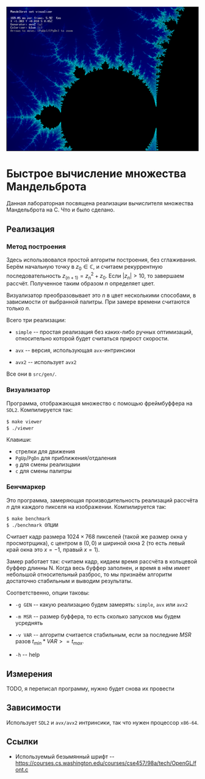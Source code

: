 ![Мандельброт](result.png)

# Быстрое вычисление множества Мандельброта

Данная лабораторная посвящена реализации вычислителя 
множества Мандельброта на C. Что и было сделано.


## Реализация

### Метод построения

Здесь использвовался простой алгоритм построения, без сглаживания.
Берём начальную точку в $`z_0 \in \mathbb{C}`$, и считаем рекуррентную
последовательность $`z_(n+1) = z_n^2 + z_0`$. Если $`|z_n| > 10`$, то 
завершаем рассчёт. Полученное таким образом $`n`$ определяет цвет.

Визуализатор преобразовывает это $`n`$ в цвет несколькими способами,
в зависимости от выбранной палитры. При замере времени считаются только $`n`$.

Всего три реализации:

 - `simple` -- простая реализация без каких-либо ручных оптимизаций,
    относительно которой будет считаться прирост скорости.

 - `avx` -- версия, использующая `avx`-интринсики

 - `avx2` -- использует `avx2`

Все они в `src/gen/`.

### Визуализатор

Программа, отображающая множество с помощью фреймбуффера на `SDL2`.
Компилируется так:

```bash
$ make viewer
$ ./viewer
```

Клавиши:

 - стрелки для движения
 - `PgUp`/`PgDn` для приближения/отдаления
 - `g` для смены реализцаии
 - `c` для смены палитры

### Бенчмаркер

Это программа, замеряющая производительность реализаций рассчёта $`n`$ для
каждого пикселя на изображении. Компилируется так:


```bash
$ make benchmark
$ ./benchmark ОПЦИИ
```

Считает кадр размера $1024 \times 768$ пикселей (такой же размер окна у просмотрщика),
с центром в $(0, 0)$ и шириной окна $2$ (то есть левый край окна это $x = -1$,
правый $x = 1$).

Замер работает так: считаем кадр, кидаем время рассчёта в кольцевой буффер длинны N.
Когда весь буффер заполнен, и время в нём имеет небольшой относительный разброс,
то мы признаём алгоритм достаточно стабильным и выводим результаты.

Соответственно, опции таковы:

 - `-g GEN` -- какую реализацию будем замерять: `simple`, `avx` или `avx2`
 - `-m MSR` -- размер буффера, то есть сколько запусков мы будем усреднять
 - `-v VAR` -- алгоритм считается стабильным, если за последние $`MSR`$ разов
    $`t_{min} * VAR >= t_{max}`$.

 - `-h` -- help

## Измерения

TODO, я переписал программу, нужно будет снова их провести

## Зависимости

Использует `SDL2` и `avx/avx2` интринсики, так что нужен процессор `x86-64`.

## Ссылки

 - Используемый безымянный шрифт -- https://courses.cs.washington.edu/courses/cse457/98a/tech/OpenGL/font.c

